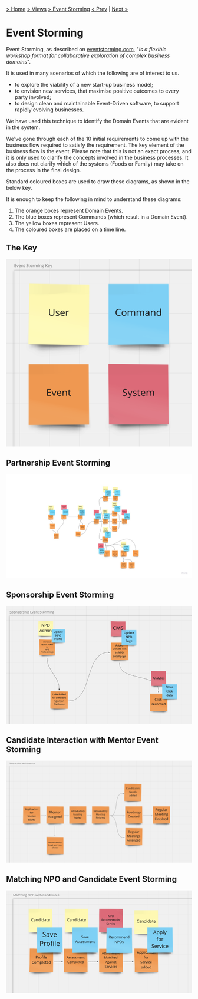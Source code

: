 [> Home](../../README.md) [> Views](../README.md)  [> Event Storming](README.md)
[< Prev](../4.1.FunctionalView/README.md)  |  [Next >](../4.3.Scenarios/README.md)

# Event Storming

Event Storming, as described on [eventstorming.com](https://www.eventstorming.com/), "*is a flexible workshop format for collaborative exploration of complex business domains*".

It is used in many scenarios of which the following are of interest to us.

* to explore the viability of a new start-up business model;
* to envision new services, that maximise positive outcomes to every party involved;
* to design clean and maintainable Event-Driven software, to support rapidly evolving businesses.

We have used this technique to identify the Domain Events that are evident in the system.

We've gone through each of the 10 initial requirements to come up with the business flow required to satisfy the requirement. The key element of the business flow is the event. Please note that this is not an exact process, and it is only used to clarify the concepts involved in the business processes. It also does not clarify which of the systems (Foods or Family) may take on the process in the final design.

Standard coloured boxes are used to draw these diagrams, as shown in the below key.

It is enough to keep the following in mind to understand these diagrams:

1. The orange boxes represent Domain Events.
2. The blue boxes represent Commands (which result in a Domain Event).
3. The yellow boxes represent Users.
4. The coloured boxes are placed on a time line.

## The Key

![Partnership-Event-Storming.jpg](../../assets/images/event-storming-key.png)


## Partnership Event Storming

![Partnership-Event-Storming.jpg](../../assets/images/event-storming-partnership.jpg)

## Sponsorship Event Storming

![Partnership-Event-Storming.jpg](../../assets/images/event-storming-sponsorship.png)

## Candidate Interaction with Mentor Event Storming

![Partnership-Event-Storming.jpg](../../assets/images/event-storming-interaction-with-mentor.png)

## Matching NPO and Candidate Event Storming

![Partnership-Event-Storming.jpg](../../assets/images/event-storming-matching-npo-candidate.png)
